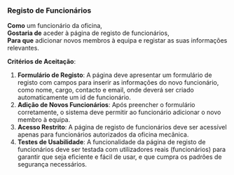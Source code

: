 ### Registo de Funcionários

**Como** um funcionário da oficina,  
**Gostaria de** aceder à página de registo de funcionários,  
**Para que** adicionar novos membros à equipa e registar as suas informações relevantes.

**Critérios de Aceitação**:
1. **Formulário de Registo**: A página deve apresentar um formulário de registo com campos para inserir as informações do novo funcionário, como nome, cargo, contacto e email, onde deverá ser criado automaticamente um id de funcionário.
2. **Adição de Novos Funcionários**: Após preencher o formulário corretamente, o sistema deve permitir ao funcionário adicionar o novo membro à equipa.
3. **Acesso Restrito**: A página de registo de funcionários deve ser acessível apenas para funcionários autorizados da oficina mecânica.
4. **Testes de Usabilidade**: A funcionalidade da página de registo de funcionários deve ser testada com utilizadores reais (funcionários) para garantir que seja eficiente e fácil de usar, e que cumpra os padrões de segurança necessários.

